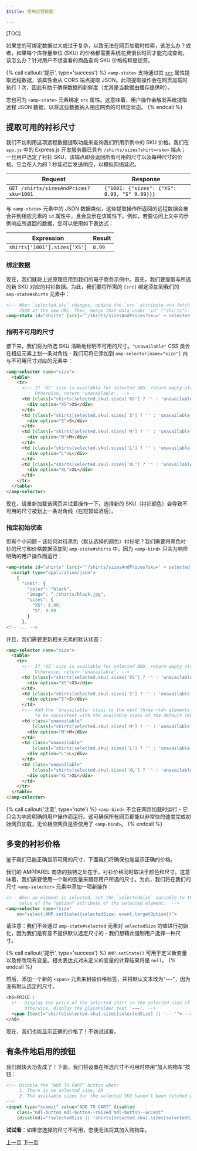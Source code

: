 ```yaml
---
$title: 使用远程数据

---
```


[TOC]

如果您的可绑定数据过大或过于复杂，以致无法在网页加载时检索，该怎么办？或者，如果每个库存量单位 (SKU) 的价格都需要系统花费很长时间才能完成查询，该怎么办？针对用户不想查看的商品查询 SKU 价格纯粹是徒劳。

{% call callout('提示', type='success') %}
`<amp-state>` 支持通过其 [`src`](/zh_cn/docs/reference/components/amp-bind.html#attributes) 属性提取远程数据，该属性会从 CORS 端点提取 JSON。此项提取操作会在网页加载时执行 1 次，因此有助于确保数据的新鲜度（尤其是当数据由缓存提供时）。

您也可为 `<amp-state>` 元素绑定 `src` 属性。这意味着，用户操作会触发系统提取远程 JSON 数据，以将这些数据纳入相应网页的可绑定状态。
{% endcall %}

## 提取可用的衬衫尺寸

我们不妨利用这项远程数据提取功能来查询我们所用示例中的 SKU 价格。我们在 `app.js` 中的 Express.js 开发服务器已具有 `/shirts/sizes?shirt=<sku>` 端点；一旦用户选定了衬衫 SKU，该端点即会返回所有可用的尺寸以及每种尺寸的价格。它会在人为的 1 秒延迟后发送响应，以模拟网络延迟。

|  Request                              |  Response |
|---------------------------------------|-----------|
| `GET /shirts/sizesAndPrices?sku=1001` | `{"1001: {"sizes": {"XS": 8.99, "S" 9.99}}}` |  

与 `<amp-state>` 元素中的 JSON 数据类似，这些提取操作所返回的远程数据会被合并到相应元素的 `id` 属性中，且会显示在该属性下。例如，若要访问上文中的示例响应所返回的数据，您可以使用如下表达式：


|  Expression                  |  Result |
|------------------------------|---------|
| `shirts['1001'].sizes['XS']` | `8.99`  |

### 绑定数据

现在，我们就将上述原理应用到我们的电子商务示例中。首先，我们要提取与所选的新 SKU 对应的衬衫数据。为此，我们要将所需的 `[src]` 绑定添加到我们的 `amp-state#shirts` 元素中：

```html
<!-- When `selected.sku` changes, update the `src` attribute and fetch
     JSON at the new URL. Then, merge that data under `id` ("shirts"). -->
<amp-state id="shirts" [src]="'/shirts/sizesAndPrices?sku=' + selected.sku">
```

### 指明不可用的尺寸

接下来，我们将为所选 SKU 清晰地标明不可用的尺寸。`"unavailable"` CSS 类会在相应元素上划一条对角线 - 我们可将它添加到 `amp-selector[name="size"]` 内与不可用尺寸对应的元素中：

```html
<amp-selector name="size">
  <table>
    <tr>
      <!-- If 'XS' size is available for selected SKU, return empty string.
           Otherwise, return 'unavailable'. -->
      <td [class]="shirts[selected.sku].sizes['XS'] ? '' : 'unavailable'">
        <div option="XS">XS</div>
      </td>
      <td [class]="shirts[selected.sku].sizes['S'] ? '' : 'unavailable'">
        <div option="S">S</div>
      </td>
      <td [class]="shirts[selected.sku].sizes['M'] ? '' : 'unavailable'">
        <div option="M">M</div>
      </td>
      <td [class]="shirts[selected.sku].sizes['L'] ? '' : 'unavailable'">
        <div option="L">L</div>
      </td>
      <td [class]="shirts[selected.sku].sizes['XL'] ? '' : 'unavailable'">
        <div option="XL">XL</div>
      </td>
    </tr>
  </table>
</amp-selector>
```

现在，请重新加载该网页并试着操作一下。选择新的 SKU（衬衫颜色）会导致不可用的尺寸被划上一条对角线（在短暂延迟后）。

### 指定初始状态

但有个小问题 - 该如何对待黑色（默认选择的颜色）衬衫呢？我们需要将黑色衬衫的尺寸和价格数据添加到 `amp-state#shirts` 中，因为 `<amp-bind>` 只会为响应明确的用户操作而运行：

```html
<amp-state id="shirts" [src]="'/shirts/sizesAndPrices?sku=' + selected.sku">
  <script type="application/json">
    {
      "1001": {
        "color": "black",
        "image": "./shirts/black.jpg",
        "sizes": {
          "XS": 8.99,
          "S": 9.99
        }
      },
<!-- ... -->
```

并且，我们需要更新相关元素的默认状态：

```html
<amp-selector name="size">
  <table>
    <tr>
      <!-- If 'XS' size is available for selected SKU, return empty string.
           Otherwise, return 'unavailable'. -->
      <td [class]="shirts[selected.sku].sizes['XS'] ? '' : 'unavailable'">
        <div option="XS">XS</div>
      </td>
      <td [class]="shirts[selected.sku].sizes['S'] ? '' : 'unavailable'">
        <div option="S">S</div>
      </td>
      <!-- Add the 'unavailable' class to the next three <td> elements
           to be consistent with the available sizes of the default SKU. -->
      <td class="unavailable" 
          [class]="shirts[selected.sku].sizes['M'] ? '' : 'unavailable'">
        <div option="M">M</div>
      </td>
      <td class="unavailable" 
          [class]="shirts[selected.sku].sizes['L'] ? '' : 'unavailable'">
        <div option="L">L</div>
      </td>
      <td class="unavailable" 
          [class]="shirts[selected.sku].sizes['XL'] ? '' : 'unavailable'">
        <div option="XL">XL</div>
      </td>
    </tr>
  </table>
</amp-selector>
```

{% call callout('注意', type='note') %}
`<amp-bind>` 不会在网页加载时运行 - 它只会为响应明确的用户操作而运行。这可确保所有网页都能以非常快的速度完成初始网页加载，无论相应网页是否使用了 `<amp-bind>`。
{% endcall %}

## 多变的衬衫价格

鉴于我们已能正确显示可用的尺寸，下面我们将确保也能显示正确的价格。

我们的 AMPPAREL 商店的独特之处在于，衬衫价格同时取决于颜色和尺寸。这意味着，我们需要使用一个新的变量来跟踪用户所选的尺寸。为此，我们将在我们的尺寸 `<amp-selector>` 元素中添加一项新操作：

```html
<!-- When an element is selected, set the `selectedSize` variable to the
     value of the "option" attribute of the selected element.  -->
<amp-selector name="size" 
    on="select:AMP.setState({selectedSize: event.targetOption})">
```

请注意：我们不会通过 `amp-state#selected` 元素对 `selectedSize` 的值进行初始化，因为我们是有意不提供默认选定尺寸的 - 我们想藉此强制用户选择一种尺寸。

{% call callout('提示', type='success') %}
`AMP.setState()` 可用于定义新变量以及修改现有变量。相关表达式对未定义的变量的计算结果将是 `null`。
{% endcall %}

然后，添加一个新的 `<span>` 元素来封装价格标签，并将默认文本改为“---”，因为没有默认选定的尺寸。

```html
<h6>PRICE :
  <!-- Display the price of the selected shirt in the selected size if available.
       Otherwise, display the placeholder text '---'. -->
  <span [text]="shirts[selected.sku].sizes[selectedSize] || '---'">---</span>
</h6>
```

现在，我们也能显示正确的价格了！不妨试试看。

## 有条件地启用的按钮

我们就快大功告成了！下面，我们将设置在所选尺寸不可用时停用“加入购物车”按钮：

```html
<!-- Disable the "ADD TO CART" button when:
     1. There is no selected size, OR
     2. The available sizes for the selected SKU haven't been fetched yet
-->
<input type="submit" value="ADD TO CART" disabled
    class="mdl-button mdl-button--raised mdl-button--accent"
    [disabled]="!selectedSize || !shirts[selected.sku].sizes[selectedSize]">
```

**试试看**：如果您选择的尺寸不可用，您便无法将其加入购物车。

<div class="prev-next-buttons">
  <a class="button prev-button" href="/zh_cn/docs/interaction_dynamic/interactivity/advanced-interactivity.html"><span class="arrow-prev">上一页</span></a>
  <a class="button next-button" href="/zh_cn/docs/interaction_dynamic/interactivity/wrapping-up.html"><span class="arrow-next">下一页</span></a>
</div>
 
